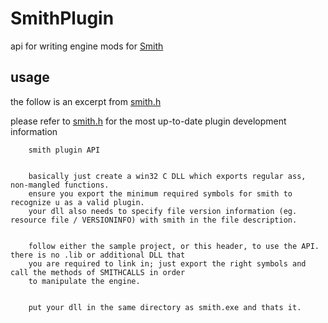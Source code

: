 # SmithPlugin
api for writing engine mods for [Smith](https://bah.wtf/smith)

## usage
the follow is an excerpt from [smith.h](https://github.com/bahstrike/SmithPlugin/blob/master/smith.h)

please refer to [smith.h](https://github.com/bahstrike/SmithPlugin/blob/master/smith.h) for the most up-to-date plugin development information




		smith plugin API
    
    
		basically just create a win32 C DLL which exports regular ass, non-mangled functions.
		ensure you export the minimum required symbols for smith to recognize u as a valid plugin.
		your dll also needs to specify file version information (eg. resource file / VERSIONINFO) with smith in the file description.
    
    
		follow either the sample project, or this header, to use the API. there is no .lib or additional DLL that
		you are required to link in; just export the right symbols and call the methods of SMITHCALLS in order
		to manipulate the engine.
    
    
		put your dll in the same directory as smith.exe and thats it.
